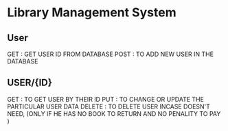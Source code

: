 # Library Management System

## User
GET : GET USER ID FROM DATABASE
POST : TO ADD NEW USER IN THE DATABASE
 
## USER/{ID}
GET : TO GET USER BY THEIR ID
PUT  : TO CHANGE OR UPDATE THE PARTICULAR USER DATA
DELETE : TO DELETE USER INCASE DOESN'T NEED, (ONLY IF HE HAS NO BOOK TO RETURN AND NO PENALITY TO PAY )
